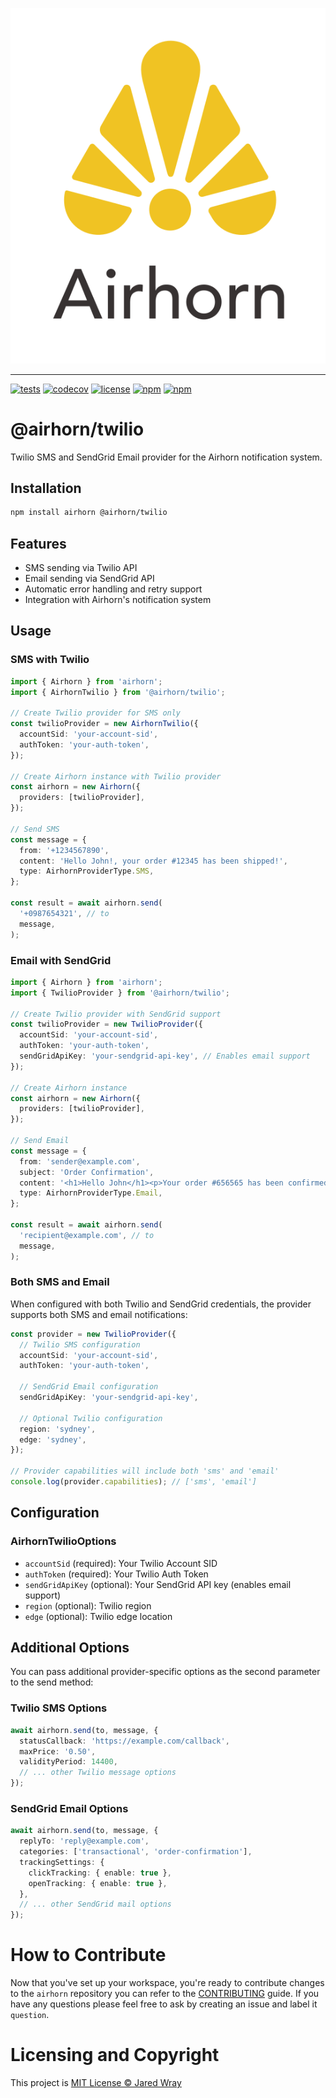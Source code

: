![Airhorn](../../site/logo.svg "Airhorn")

---

[![tests](https://github.com/jaredwray/airhorn/actions/workflows/tests.yml/badge.svg)](https://github.com/jaredwray/airhorn/actions/workflows/tests.yml)
[![codecov](https://codecov.io/gh/jaredwray/airhorn/branch/main/graph/badge.svg?token=4OJEEB67Q5)](https://codecov.io/gh/jaredwray/airhorn)
[![license](https://img.shields.io/github/license/jaredwray/airhorn)](https://github.com/jaredwray/airhorn/blob/master/LICENSE)
[![npm](https://img.shields.io/npm/dm/@airhorn/twilio)](https://npmjs.com/package/@airhorn/twilio)
[![npm](https://img.shields.io/npm/v/@airhorn/twilio)](https://npmjs.com/package/@airhorn/twilio)

# @airhorn/twilio

Twilio SMS and SendGrid Email provider for the Airhorn notification system.

## Installation

```bash
npm install airhorn @airhorn/twilio
```

## Features

- SMS sending via Twilio API
- Email sending via SendGrid API
- Automatic error handling and retry support
- Integration with Airhorn's notification system

## Usage

### SMS with Twilio

```typescript
import { Airhorn } from 'airhorn';
import { AirhornTwilio } from '@airhorn/twilio';

// Create Twilio provider for SMS only
const twilioProvider = new AirhornTwilio({
  accountSid: 'your-account-sid',
  authToken: 'your-auth-token',
});

// Create Airhorn instance with Twilio provider
const airhorn = new Airhorn({
  providers: [twilioProvider],
});

// Send SMS
const message = {
  from: '+1234567890',
  content: 'Hello John!, your order #12345 has been shipped!',
  type: AirhornProviderType.SMS,
};

const result = await airhorn.send(
  '+0987654321', // to
  message,
);
```

### Email with SendGrid

```typescript
import { Airhorn } from 'airhorn';
import { TwilioProvider } from '@airhorn/twilio';

// Create Twilio provider with SendGrid support
const twilioProvider = new TwilioProvider({
  accountSid: 'your-account-sid',
  authToken: 'your-auth-token',
  sendGridApiKey: 'your-sendgrid-api-key', // Enables email support
});

// Create Airhorn instance
const airhorn = new Airhorn({
  providers: [twilioProvider],
});

// Send Email
const message = {
  from: 'sender@example.com',
  subject: 'Order Confirmation',
  content: '<h1>Hello John</h1><p>Your order #656565 has been confirmed!</p>',
  type: AirhornProviderType.Email,
};

const result = await airhorn.send(
  'recipient@example.com', // to
  message,
);
```

### Both SMS and Email

When configured with both Twilio and SendGrid credentials, the provider supports both SMS and email notifications:

```typescript
const provider = new TwilioProvider({
  // Twilio SMS configuration
  accountSid: 'your-account-sid',
  authToken: 'your-auth-token',
  
  // SendGrid Email configuration
  sendGridApiKey: 'your-sendgrid-api-key',
  
  // Optional Twilio configuration
  region: 'sydney',
  edge: 'sydney',
});

// Provider capabilities will include both 'sms' and 'email'
console.log(provider.capabilities); // ['sms', 'email']
```

## Configuration

### AirhornTwilioOptions

- `accountSid` (required): Your Twilio Account SID
- `authToken` (required): Your Twilio Auth Token
- `sendGridApiKey` (optional): Your SendGrid API key (enables email support)
- `region` (optional): Twilio region
- `edge` (optional): Twilio edge location

## Additional Options

You can pass additional provider-specific options as the second parameter to the send method:

### Twilio SMS Options

```typescript
await airhorn.send(to, message, {
  statusCallback: 'https://example.com/callback',
  maxPrice: '0.50',
  validityPeriod: 14400,
  // ... other Twilio message options
});
```

### SendGrid Email Options

```typescript
await airhorn.send(to, message, {
  replyTo: 'reply@example.com',
  categories: ['transactional', 'order-confirmation'],
  trackingSettings: {
    clickTracking: { enable: true },
    openTracking: { enable: true },
  },
  // ... other SendGrid mail options
});
```

# How to Contribute 

Now that you've set up your workspace, you're ready to contribute changes to the `airhorn` repository you can refer to the [CONTRIBUTING](../../CONTRIBUTING.md) guide. If you have any questions please feel free to ask by creating an issue and label it `question`.

# Licensing and Copyright

This project is [MIT License © Jared Wray](LICENSE)
